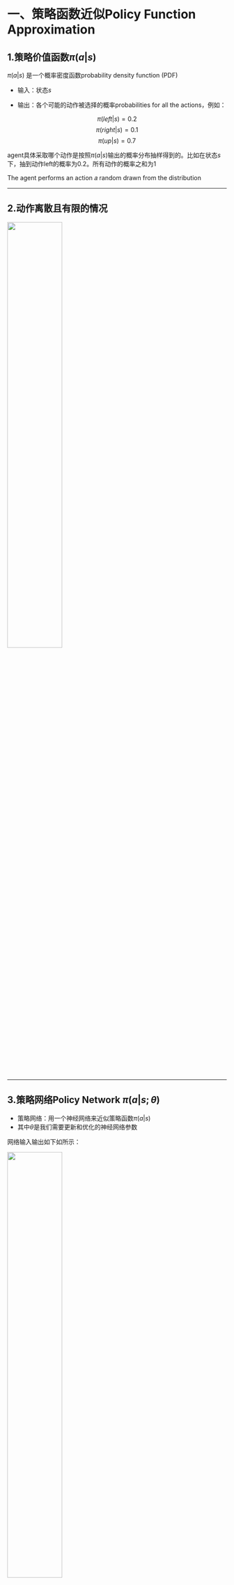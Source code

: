 # 一、策略函数近似Policy Function Approximation

## 1.策略价值函数$\pi (a|s)$ 

$\pi (a|s)$ 是一个概率密度函数probability density function (PDF)

* 输入：状态$s$

* 输出：各个可能的动作被选择的概率probabilities for all the actions，例如：
  
$$\pi (left|s) = 0.2 $$
$$\pi (right|s) = 0.1 $$
$$\pi (up|s) = 0.7 $$

agent具体采取哪个动作是按照$\pi (a|s)$输出的概率分布抽样得到的。比如在状态$s$下，抽到动作left的概率为0.2。所有动作的概率之和为1

The agent performs an action 𝑎 random drawn from the distribution

***

## 2.动作离散且有限的情况

<img src="1.png" height=50% width=50%>

***

## 3.策略网络Policy Network $\pi(a|s;\theta)$

* 策略网络：用一个神经网络来近似策略函数$\pi (a|s)$
* 其中$\theta$是我们需要更新和优化的神经网络参数

网络输入输出如下如所示：

<img src="2.png" height=50% width=50%>

其中，softmax层保证了所有动作的概率之和为1

$$\sum_{a \in \mathcal{A}} \pi\left(\left.a\right|_s ; \boldsymbol{\theta}\right)=1$$

# 二、状态价值函数近似State-Value Function Approximation

## 1.状态价值函数$V_{\pi}\left(s_{t}\right)$ 和状态价值网络$V_\pi\left(s_t;\theta\right)$

状态$s_t$的状态价值函数为状态$s_t$下的动作价值的期望：

$$V_{\pi}\left(s_{t}\right)=\mathbb{E}_{A}\left[Q_{\pi}\left(s_{t}, A\right)\right]$$

离散和连续情况分别为：
$$
\begin{aligned}
& V_\pi\left(s_t\right)=\mathbb{E}_A\left[Q_\pi\left(s_t, A\right)\right]=\sum_a \pi\left(a \mid s_t\right) \cdot Q_\pi\left(s_t, a\right) \\

& V_\pi\left(s_t\right)=\mathbb{E}_A\left[Q_\pi\left(s_t, A\right)\right]=\int_a \pi\left(a \mid s_t\right) \cdot Q_\pi\left(s_t, a\right) da
\end{aligned}
$$

* 含义：对于固定的策略$\pi$，$V_\pi(s)$评估了当前状态的好坏

使用神经网络来近似这个状态价值函数：

$V_\pi\left(s_t;\theta\right)=\mathbb{E}_A\left[Q_\pi\left(s_t, A\right)\right]=\sum_a \pi\left(a \mid s_t;\theta\right)\cdot Q_\pi\left(s_t, a\right)$

* 注意这里的 $\theta$ 是策略网络$\pi(s\mid a;\theta)$的 $\theta$
* 状态价值函数取决于$\pi$的好坏
* Policy-based learning的终极目标就是学一个最好的 $\theta$ (也就是学一个最好的$\pi(s\mid a;\theta)$函数)，使得对于所有可能的状态$s$，都有一个总体上最好的状态价值。
* 对于同样的情况，对于一个往往采取不好的策略的新手，可能是个死局。但是对于有非常好的策略的老手来说，可能转危为安。
* 我们的目的就在于学到这个更好的策略，使得所有的状态下，状态价值达到总体最优（对于所有状态的期望最大）。

*** 

## 2.策略学习Policy-based learning

策略学习的目标是优化参数$\boldsymbol \theta$最大化状态价值函数的期望$J(\boldsymbol{\theta})$

  $$J(\boldsymbol{\theta})=\mathbb{E}_S[V(S ; \boldsymbol{\theta})]$$

如何更新 $\theta$ ?------->  梯度上升Policy gradient ascent

步骤：

* 观察到状态$s$
* 更新策略函数的参数：$\boldsymbol{\theta} \leftarrow \boldsymbol{\theta}+\beta \cdot \frac{\partial V(s ; \boldsymbol{\theta})}{\partial \boldsymbol{\theta}}$

让我们捋一捋这个逻辑：

我们最终的目标要得到的是最好的$\pi(s \mid a ; \boldsymbol \theta)$，它是$\boldsymbol \theta$的函数，

$\pi(s \mid a ; \boldsymbol \theta)$好不好的评价标准是$J(\boldsymbol{\theta})$大不大，

因为$J(\boldsymbol{\theta})$是$V_\pi\left(s_t;\theta\right)$的期望，而$V_\pi\left(s_t;\theta\right)$是与$\pi(s \mid a ; \boldsymbol \theta)$有关的，$J(\boldsymbol{\theta})$越大就是$V_\pi\left(s_t;\theta\right)$越大，就是$\pi(s \mid a ; \boldsymbol \theta)$越好

为了让$J(\boldsymbol{\theta})$变大，就得找更好的$\pi(s \mid a ; \boldsymbol \theta)$，也就是通过梯度上升更新$\boldsymbol \theta$


# 三、策略梯度$\frac{\partial V(s ; \boldsymbol{\theta})}{\partial \boldsymbol{\theta}}$

更新参数$\boldsymbol{\theta}$的关键在于计算策略梯度
$\frac{\partial V(s ; \boldsymbol{\theta})}{\partial \boldsymbol{\theta}}$

* 推导过程略

最终策略梯度有两种形式：

**Form 1 离散形式:**
$$
\frac{\partial V(s ; \boldsymbol{\theta})}{\partial \boldsymbol{\theta}}=\sum_a \frac{\partial \pi(a \mid s ; \boldsymbol{\theta})}{\partial \boldsymbol{\theta}} \cdot Q_\pi(s, a) 
$$
**Form 2 连续形式:**
$$
\frac{\partial V(s ; \boldsymbol{\theta})}{\partial \boldsymbol{\theta}}=\mathbb{E}_{A \sim \pi(\cdot \mid s ; \boldsymbol{\theta})}\left[\frac{\partial \log \pi(A \mid s, \boldsymbol{\theta})}{\partial \boldsymbol{\theta}} \cdot Q_\pi(s, A)\right]
$$

# 四、计算策略梯度

## 1、离散形式

比如动作空间为$\mathcal{A}=\{"left","right","up",... \}$

**注意：** $Q_\pi(s, a)$该怎么算还不知道，这个问题在后面再解决，现在假设$Q_\pi(s, a)$已经能算了，并且是准确的

使用离散形式的策略梯度计算公式Form 1：

**Form 1 离散形式:**
$$
\frac{\partial V(s ; \boldsymbol{\theta})}{\partial \boldsymbol{\theta}}=\sum_a \frac{\partial \pi(a \mid s ; \boldsymbol{\theta})}{\partial \boldsymbol{\theta}} \cdot Q_\pi(s, a) 
$$

* 1、对动作空间内的所有的动作 $a\in\mathcal{A}$ 计算 $\mathbf{f}(a, \boldsymbol{\theta})=\frac{\partial \pi(a \mid s ; \boldsymbol{\theta})}{\partial \boldsymbol{\theta}} \cdot Q_{\pi}(s, a)$
* 2、求和，得到策略梯度$\frac{\partial V(s ; \boldsymbol{\theta})}{\partial \boldsymbol{\theta}}=\mathbf{f}(\text { "left", } \boldsymbol{\theta})+\mathbf{f}(\text { "right", } \boldsymbol{\theta})+\mathbf{f}(\text { "up", } \boldsymbol{\theta})$

**如果动作空间很大的话，这种方法将会是很耗时的**

***

## 1、连续形式

动作空间是连续的，例如$\mathcal{A}=\left [ 0 , 1 \right ]$

使用连续形式的计算公式Form 2:

**Form 2 连续形式:**
$$
\frac{\partial V(s ; \boldsymbol{\theta})}{\partial \boldsymbol{\theta}}=\mathbb{E}_{A \sim \pi(\cdot \mid s ; \boldsymbol{\theta})}\left[\frac{\partial \log \pi(A \mid s, \boldsymbol{\theta})}{\partial \boldsymbol{\theta}} \cdot Q_\pi(s, A)\right]
$$

* 这里有个问题，动作是连续的，有无数个，那么如何求期望？显然不能是积分，因为很多函数的积分没法求，或者很难求
* 解决办法，蒙特卡洛近似

求解步骤：

* 1.根据当前的状态$s$，使用当前的参数$\theta$，得到策略函数的输出，也就是动作的概率密度函数$\pi(\cdot \mid s ; \boldsymbol \theta)$

* 2.按照这个得到的概率密度进行抽样，得到一个动作 $\hat{a}$ 

* 3.计算$\mathbf{g}(\hat{a}, \boldsymbol{\theta})=\frac{\partial \log \pi(\hat{a} \mid s ; \boldsymbol{\theta})}{\partial \boldsymbol{\theta}} \cdot Q_\pi(s, \hat{a})$

* 4.用$\mathbf{g}(\hat{a}, \boldsymbol{\theta})$作为策略梯度$\frac{\partial V(s ; \boldsymbol{\theta})}{\partial \boldsymbol{\theta}}$的近似

蒙特卡洛近似的解释：

这里我们定义$\mathbf{g}(A, \boldsymbol{\theta})=\frac{\partial \log \pi(A \mid s, \boldsymbol{\theta})}{\partial \boldsymbol{\theta}} \cdot Q_\pi(s, A)$

那么$\mathbb{E}_{A} \left[\mathbf{g}(A, \boldsymbol{\theta})\right] = \frac{\partial V(s ; \boldsymbol{\theta})}{\partial \boldsymbol{\theta}}$

$\mathbf{g}(\hat{a}, \boldsymbol{\theta})$就是$\frac{\partial V(s ; \boldsymbol{\theta})}{\partial \boldsymbol{\theta}}$的无偏估计

# 五、使用策略梯度更新策略网络Update policy network using policy gradient

每一轮迭代都会有以下的六步：

<img src="3.png" height=50% width=50%>

* 但是，这里的第三步还没解决，下面介绍如何得到$Q(s_t,a_t)$

# 六、如何计算 $Q_\pi\left(s_t, a_t\right)$

## 1、REINFORCE算法

* 用策略$\pi$控制agent玩完完整的一轮游戏，得到一条轨迹（trajectory）
  $$s_1,a_1,r_1, s_2,a_2,r_2,\space ... \space s_T,a_T,r_T$$
* 对于所有的$t$计算折扣回报$u_t=\sum_{k=t}^T \gamma^{k-t} r_k$
* 因为动作价值函数$Q$就是折扣回报的期望，那么其实可以用这一轮游戏得到的轨计算$u_t$来近似$Q_\pi\left(s_t, a_t\right)$
$$ Q_\pi\left(s_t, a_t\right)=\mathbb{E}\left[U_t \mid S_t=s_t, A_t=a_t\right] $$

## 2、使用一个神经网络来近似$Q_\pi$  	$\Rightarrow$  actor-critic 方法


# 总结：

<img src="4.png" height=50% width=50%>

